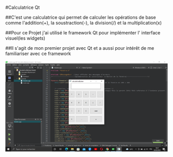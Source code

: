 #Calculatrice Qt

##C'est une calculatrice qui permet de calculer les opérations de base comme l'addition(+), la soustraction(-), la division(/) et la multiplication(x)


##Pour ce Projet j'ai utilisé le framework Qt pour implémenter l' interface visuel(les widgets)


##Il s'agit de mon premier projet avec Qt et a aussi pour intérêt de me familiariser avec ce framework


<img src="calculatrice.png" alt="calculatrice">